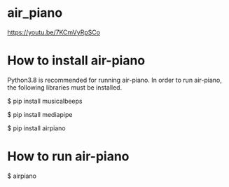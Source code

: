 # air_piano

https://youtu.be/7KCmVyRpSCo

# How to install air-piano

Python3.8 is recommended for running air-piano. 
In order to run air-piano, the following libraries must be installed.

$ pip install musicalbeeps

$ pip install mediapipe

$ pip install airpiano

# How to run air-piano

$ airpiano
